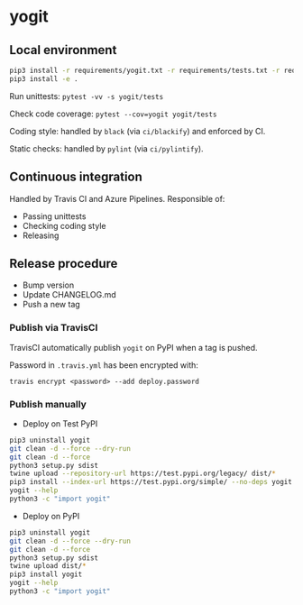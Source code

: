 # yogit

## Local environment

```bash
pip3 install -r requirements/yogit.txt -r requirements/tests.txt -r requirements/codesanity.txt
pip3 install -e .
```

Run unittests: `pytest -vv -s yogit/tests`

Check code coverage: `pytest --cov=yogit yogit/tests`

Coding style: handled by `black` (via `ci/blackify`) and enforced by CI.

Static checks: handled by `pylint` (via `ci/pylintify`).

## Continuous integration

Handled by Travis CI and Azure Pipelines.
Responsible of:

* Passing unittests
* Checking coding style
* Releasing

## Release procedure

* Bump version
* Update CHANGELOG.md
* Push a new tag

### Publish via TravisCI

TravisCI automatically publish `yogit` on PyPI when a tag is pushed.

Password in `.travis.yml` has been encrypted with:

`travis encrypt <password> --add deploy.password`

### Publish manually

* Deploy on Test PyPI

```bash
pip3 uninstall yogit
git clean -d --force --dry-run
git clean -d --force
python3 setup.py sdist
twine upload --repository-url https://test.pypi.org/legacy/ dist/*
pip3 install --index-url https://test.pypi.org/simple/ --no-deps yogit
yogit --help
python3 -c "import yogit"
```

* Deploy on PyPI

```bash
pip3 uninstall yogit
git clean -d --force --dry-run
git clean -d --force
python3 setup.py sdist
twine upload dist/*
pip3 install yogit
yogit --help
python3 -c "import yogit"
```
